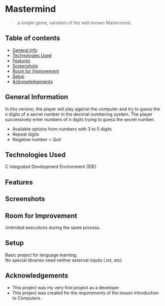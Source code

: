 # Mastermind
> a simple game, variation of the well-known Mastermind. 

## Table of contents
* [General Info](#general-information)
* [Technologies Used](#technologies-used)
* [Features](#features)
* [Screenshots](#screenshots)
* [Room for Improvement](#room-for-improvement)
* [Setup](#setup)
* [Acknowledgements](#acknowledgements)

## General Information
In this version, the player will play against the computer and try to guess the n
digits of a secret number in the decimal numbering system. The player successively enter numbers of n digits trying to guess the secret number.


* Available options from numbers with 3 to 5 digits
* Repeat digits
* Negative number = Quit

## Technologies Used
C Integrated Development Environment (IDE)

## Features

## Screenshots

## Room for Improvement
Unlimited executions during the same process.

## Setup
Basic project for language learning. <br />
No special libraries need neither 
external inputs (.txt, etc)
## Acknowledgements
- This project was my very first project as a developer
- This project was created for the requirements of the lesson Introduction to Computers.

